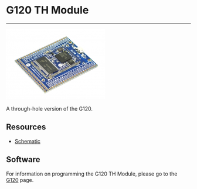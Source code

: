 # G120 TH Module
---
![G120 TH Module](images/g120th.jpg) 

A through-hole version of the G120.

## Resources

* [Schematic](http://files.ghielectronics.com/downloads/Schematics/Systems/G120%20TH%20Rev%201.0%20Schematic.pdf)

## Software

For information on programming the G120 TH Module, please go to the [G120](../core/g120.md) page.